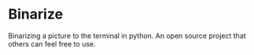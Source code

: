 # Binarize
Binarizing a picture to the terminal in python. An open source project that others can feel free to use. 

